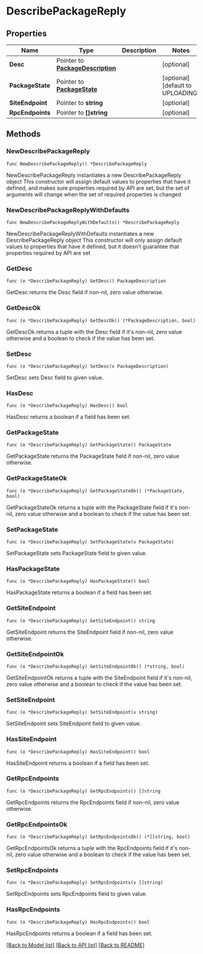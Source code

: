 # DescribePackageReply

## Properties

Name | Type | Description | Notes
------------ | ------------- | ------------- | -------------
**Desc** | Pointer to [**PackageDescription**](PackageDescription.md) |  | [optional] 
**PackageState** | Pointer to [**PackageState**](PackageState.md) |  | [optional] [default to UPLOADING]
**SiteEndpoint** | Pointer to **string** |  | [optional] 
**RpcEndpoints** | Pointer to **[]string** |  | [optional] 

## Methods

### NewDescribePackageReply

`func NewDescribePackageReply() *DescribePackageReply`

NewDescribePackageReply instantiates a new DescribePackageReply object
This constructor will assign default values to properties that have it defined,
and makes sure properties required by API are set, but the set of arguments
will change when the set of required properties is changed

### NewDescribePackageReplyWithDefaults

`func NewDescribePackageReplyWithDefaults() *DescribePackageReply`

NewDescribePackageReplyWithDefaults instantiates a new DescribePackageReply object
This constructor will only assign default values to properties that have it defined,
but it doesn't guarantee that properties required by API are set

### GetDesc

`func (o *DescribePackageReply) GetDesc() PackageDescription`

GetDesc returns the Desc field if non-nil, zero value otherwise.

### GetDescOk

`func (o *DescribePackageReply) GetDescOk() (*PackageDescription, bool)`

GetDescOk returns a tuple with the Desc field if it's non-nil, zero value otherwise
and a boolean to check if the value has been set.

### SetDesc

`func (o *DescribePackageReply) SetDesc(v PackageDescription)`

SetDesc sets Desc field to given value.

### HasDesc

`func (o *DescribePackageReply) HasDesc() bool`

HasDesc returns a boolean if a field has been set.

### GetPackageState

`func (o *DescribePackageReply) GetPackageState() PackageState`

GetPackageState returns the PackageState field if non-nil, zero value otherwise.

### GetPackageStateOk

`func (o *DescribePackageReply) GetPackageStateOk() (*PackageState, bool)`

GetPackageStateOk returns a tuple with the PackageState field if it's non-nil, zero value otherwise
and a boolean to check if the value has been set.

### SetPackageState

`func (o *DescribePackageReply) SetPackageState(v PackageState)`

SetPackageState sets PackageState field to given value.

### HasPackageState

`func (o *DescribePackageReply) HasPackageState() bool`

HasPackageState returns a boolean if a field has been set.

### GetSiteEndpoint

`func (o *DescribePackageReply) GetSiteEndpoint() string`

GetSiteEndpoint returns the SiteEndpoint field if non-nil, zero value otherwise.

### GetSiteEndpointOk

`func (o *DescribePackageReply) GetSiteEndpointOk() (*string, bool)`

GetSiteEndpointOk returns a tuple with the SiteEndpoint field if it's non-nil, zero value otherwise
and a boolean to check if the value has been set.

### SetSiteEndpoint

`func (o *DescribePackageReply) SetSiteEndpoint(v string)`

SetSiteEndpoint sets SiteEndpoint field to given value.

### HasSiteEndpoint

`func (o *DescribePackageReply) HasSiteEndpoint() bool`

HasSiteEndpoint returns a boolean if a field has been set.

### GetRpcEndpoints

`func (o *DescribePackageReply) GetRpcEndpoints() []string`

GetRpcEndpoints returns the RpcEndpoints field if non-nil, zero value otherwise.

### GetRpcEndpointsOk

`func (o *DescribePackageReply) GetRpcEndpointsOk() (*[]string, bool)`

GetRpcEndpointsOk returns a tuple with the RpcEndpoints field if it's non-nil, zero value otherwise
and a boolean to check if the value has been set.

### SetRpcEndpoints

`func (o *DescribePackageReply) SetRpcEndpoints(v []string)`

SetRpcEndpoints sets RpcEndpoints field to given value.

### HasRpcEndpoints

`func (o *DescribePackageReply) HasRpcEndpoints() bool`

HasRpcEndpoints returns a boolean if a field has been set.


[[Back to Model list]](../README.md#documentation-for-models) [[Back to API list]](../README.md#documentation-for-api-endpoints) [[Back to README]](../README.md)


